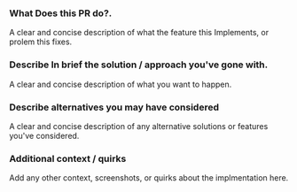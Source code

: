 ### What Does this PR do?.
A clear and concise description of what the feature this Implements, or prolem this fixes.

### Describe In brief the solution / approach you've gone with.
A clear and concise description of what you want to happen.

### Describe alternatives you may have considered
A clear and concise description of any alternative solutions or features you've considered.

### Additional context / quirks
Add any other context, screenshots, or quirks about the implmentation here.
